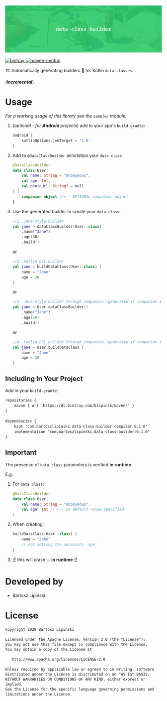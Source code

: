 ![Image](/img/2200x660.png)

[ ![bintray](https://img.shields.io/bintray/v/blipinsk/maven/data-class-builder?color=success&label=bintray) ](https://bintray.com/blipinsk/maven/data-class-builder/_latestVersion) 
[ ![maven-central](https://img.shields.io/maven-central/v/com.bartoszlipinski/data-class-builder?label=maven-central) ](https://search.maven.org/search?q=g:com.bartoszlipinski%20AND%20a:data-class-builder) 

🏗 Automatically generating builders :construction_worker: for Kotlin `data classes`.

(***incremental***) 
  
Usage  
=====  
  
*For a working usage of this library see the `sample/` module.*  
  
  
 1. (*optional - for **Android** projects*) add to your app's `build.gradle`:  
    ```groovy  
    android {  
        kotlinOptions.jvmTarget = '1.8'  
    }  
    ```  
  
 2. Add to `@DataClassBuilder` annotation your `data class`
    ```kotlin
    @DataClassBuilder  
    data class User(  
        val name: String = "Anonymous",  
        val age: Int,  
        val photoUrl: String? = null  
    ) {  
        companion object //<-- OPTIONAL companion object
    }  
    ```  
       
 3. Use the generated builder to create your `data class`:
    ```kotlin
    //1. Java-style builder
    val jane = dataClassBuilder(User::class)
        .name("Jane")
        .age(30)
        .build()
    ```
    or
    ```kotlin
    //2. Kotlin DSL builder
    val jane = buildDataClass(User::class) {
        name = "Jane"
        age = 30
    }
    ```
    or
    ```kotlin
    //3. Java-style builder through companion (generated if companion is present)
    val jane = User.dataClassBuilder()
        .name("Jane")
        .age(30)
        .build()
    ```
    or
    ```kotlin
    //4. Kotlin DSL builder through companion (generated if companion is present)
    val jane = User.buildDataClass {
        name = "Jane"
        age = 30
    }
    ```
  
Including In Your Project  
-------------------------  
Add in your `build.gradle`:  
```xml  
repositories {  
    maven { url 'https://dl.bintray.com/blipinsk/maven/' }  
}  
  
dependencies {  
    kapt "com.bartoszlipinski:data-class-builder-compiler:0.1.0"  
    implementation "com.bartoszlipinski:data-class-builder:0.1.0"  
}  
```  


Important
---------
The presence of `data class` parameters is verified **in runtime**.

E.g.

 1. For `data class`:
    ```kotlin
    @DataClassBuilder  
    data class User(  
        val name: String = "Anonymous",  
        val age: Int // <-- no default value specified
    )
    ```
    
 2. When creating:
    ```kotlin
    buildDataClass(User::class) {
        name = "John"
        // not setting the necessary `age`
    }
    ```

3. :point_up: this will crash :boom: **in runtime** :point_up:
  
Developed by  
============  
 * Bartosz Lipiński  
  
License  
=======  
  
    Copyright 2020 Bartosz Lipiński  
      
    Licensed under the Apache License, Version 2.0 (the "License");  
    you may not use this file except in compliance with the License.  
    You may obtain a copy of the License at  
  
       http://www.apache.org/licenses/LICENSE-2.0  
  
    Unless required by applicable law or agreed to in writing, software  
    distributed under the License is distributed on an "AS IS" BASIS,  
    WITHOUT WARRANTIES OR CONDITIONS OF ANY KIND, either express or implied.  
    See the License for the specific language governing permissions and  
    limitations under the License.
